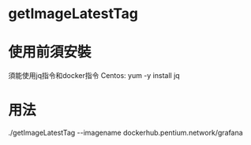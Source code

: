 # getImageLatestTag

# 使用前須安裝
須能使用jq指令和docker指令
Centos:
  yum -y install jq

# 用法
./getImageLatestTag --imagename dockerhub.pentium.network/grafana
